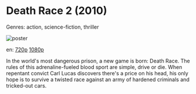 # Death Race 2 (2010)

Genres: action, science-fiction, thriller

![poster](http://image.tmdb.org/t/p/w500/5ARRXaWPgtIT9qKl8Db3MNuGvo3.jpg)

en:
  [720p](magnet:?xt=urn:btih:9A1119BA6AED81D6213FEF3CCDD5DD1A0C68827F&tr=udp://glotorrents.pw:6969/announce&tr=udp://tracker.opentrackr.org:1337/announce&tr=udp://torrent.gresille.org:80/announce&tr=udp://tracker.openbittorrent.com:80&tr=udp://tracker.coppersurfer.tk:6969&tr=udp://tracker.leechers-paradise.org:6969&tr=udp://p4p.arenabg.ch:1337&tr=udp://tracker.internetwarriors.net:1337)
  [1080p](magnet:?xt=urn:btih:BB808FC5362A1E52B919BC7DB0AD03088C37269B&tr=udp://glotorrents.pw:6969/announce&tr=udp://tracker.opentrackr.org:1337/announce&tr=udp://torrent.gresille.org:80/announce&tr=udp://tracker.openbittorrent.com:80&tr=udp://tracker.coppersurfer.tk:6969&tr=udp://tracker.leechers-paradise.org:6969&tr=udp://p4p.arenabg.ch:1337&tr=udp://tracker.internetwarriors.net:1337)
  


In the world's most dangerous prison, a new game is born: Death Race. The rules of this adrenaline-fueled blood sport are simple, drive or die. When repentant convict Carl Lucas discovers there's a price on his head, his only hope is to survive a twisted race against an army of hardened criminals and tricked-out cars.